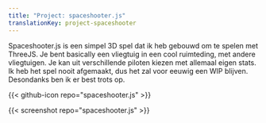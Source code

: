 ```yaml
---
title: "Project: spaceshooter.js"
translationKey: project-spaceshooter
---
```


Spaceshooter.js is een simpel 3D spel dat ik heb gebouwd om te spelen met ThreeJS. Je bent basically een vliegtuig in een cool ruimteding, met andere vliegtuigen. Je kan uit verschillende piloten kiezen met allemaal eigen stats. Ik heb het spel nooit afgemaakt, dus het zal voor eeuwig een WIP blijven. Desondanks ben ik er best trots op.

<span hidden>Post information</span> {{< github-icon repo="spaceshooter.js" >}}

{{< screenshot repo="spaceshooter.js" >}}
